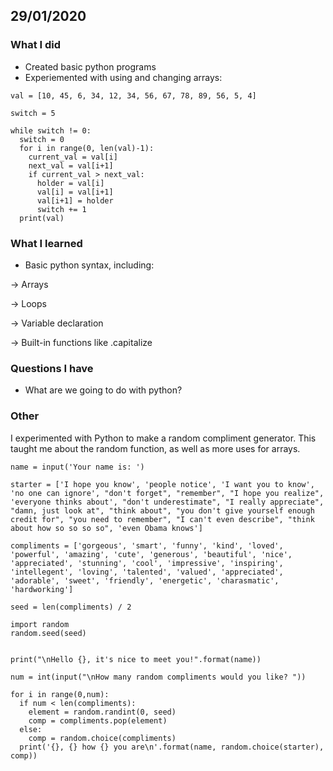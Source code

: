 29/01/2020
---

### What I did
* Created basic python programs
* Experiemented with using and changing arrays:
```
val = [10, 45, 6, 34, 12, 34, 56, 67, 78, 89, 56, 5, 4]

switch = 5

while switch != 0:
  switch = 0
  for i in range(0, len(val)-1):
    current_val = val[i]
    next_val = val[i+1]
    if current_val > next_val:
      holder = val[i]
      val[i] = val[i+1]
      val[i+1] = holder
      switch += 1
  print(val)
```

### What I learned
* Basic python syntax, including:

&rightarrow; Arrays

&rightarrow; Loops

&rightarrow; Variable declaration

&rightarrow; Built-in functions like .capitalize

### Questions I have
* What are we going to do with python?

### Other
I experimented with Python to make a random compliment generator. This taught me about the random function, as well as more uses for arrays. 
```
name = input('Your name is: ')

starter = ['I hope you know', 'people notice', 'I want you to know', 'no one can ignore', "don't forget", "remember", "I hope you realize", 'everyone thinks about', "don't underestimate", "I really appreciate", "damn, just look at", "think about", "you don't give yourself enough credit for", "you need to remember", "I can't even describe", "think about how so so so so", 'even Obama knows']

compliments = ['gorgeous', 'smart', 'funny', 'kind', 'loved', 'powerful', 'amazing', 'cute', 'generous', 'beautiful', 'nice', 'appreciated', 'stunning', 'cool', 'impressive', 'inspiring', 'intellegent', 'loving', 'talented', 'valued', 'appreciated', 'adorable', 'sweet', 'friendly', 'energetic', 'charasmatic', 'hardworking']

seed = len(compliments) / 2

import random
random.seed(seed)


print("\nHello {}, it's nice to meet you!".format(name))

num = int(input("\nHow many random compliments would you like? "))

for i in range(0,num):
  if num < len(compliments):
    element = random.randint(0, seed)
    comp = compliments.pop(element)
  else:
    comp = random.choice(compliments)
  print('{}, {} how {} you are\n'.format(name, random.choice(starter), comp))

```
